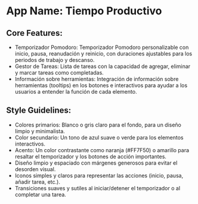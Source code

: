 # **App Name**: Tiempo Productivo

## Core Features:

- Temporizador Pomodoro: Temporizador Pomodoro personalizable con inicio, pausa, reanudación y reinicio, con duraciones ajustables para los periodos de trabajo y descanso.
- Gestor de Tareas: Lista de tareas con la capacidad de agregar, eliminar y marcar tareas como completadas.
- Información sobre herramientas: Integración de información sobre herramientas (tooltips) en los botones e interactivos para ayudar a los usuarios a entender la función de cada elemento.

## Style Guidelines:

- Colores primarios: Blanco o gris claro para el fondo, para un diseño limpio y minimalista.
- Color secundario: Un tono de azul suave o verde para los elementos interactivos.
- Acento: Un color contrastante como naranja (#FF7F50) o amarillo para resaltar el temporizador y los botones de acción importantes.
- Diseño limpio y espaciado con márgenes generosos para evitar el desorden visual.
- Iconos simples y claros para representar las acciones (inicio, pausa, añadir tarea, etc.).
- Transiciones suaves y sutiles al iniciar/detener el temporizador o al completar una tarea.